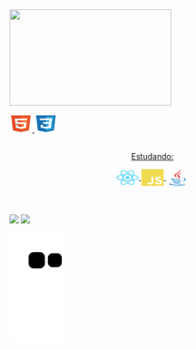 <div>
<a href="https://github.com/ipedroavelino">

  
<img height="170em" width="285em" align="center" src="https://github-readme-stats.vercel.app/api/top-langs/?username=ipedroavelino&layout=compact&langs_count=7&theme=midnight-purple"/>
</div>

<div  style="display: inline_block" ><br>
<img  alt="HTML-Logo" height="30" width="40" src="https://raw.githubusercontent.com/devicons/devicon/master/icons/html5/html5-original.svg">
<img  alt="CSS-logo" height="30" width="40" src="https://raw.githubusercontent.com/devicons/devicon/master/icons/css3/css3-original.svg">
</div>
  <br>
  <div align="center">
  <p>Estudando:</p>
 <img align="center" alt="React-Logo" height="30" width="40" src="https://raw.githubusercontent.com/devicons/devicon/master/icons/react/react-original.svg">
<img align="center" alt="JS-Logo" height="30" width="40" src="https://raw.githubusercontent.com/devicons/devicon/master/icons/javascript/javascript-plain.svg">
   <img align="center" alt="Java-Logo" height="30" width="40" src="https://github.com/devicons/devicon/blob/master/icons/java/java-original.svg"> 
   </div>
  
  
<div style="margin-top: 50px">
  <a href="https://www.linkedin.com/in/pedro-avelino" target="_blank"><img src="https://img.shields.io/badge/-LinkedIn-%230077B5?style=for-the-badge&logo=linkedin&logoColor=white" target="_blank"></a> 
   <a href = "mailto:ipedroavelino@gmail.com"><img src="https://img.shields.io/badge/Gmail-D14836?style=for-the-badge&logo=gmail&logoColor=white"></a>
</div>
  

  ![Snake animation](https://github.com/ipedroavelino/ipedroavelino/blob/output/github-contribution-grid-snake.svg)

